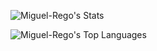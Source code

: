 ![Miguel-Rego's Stats](https://github-readme-stats.vercel.app/api?username=Miguel-Rego&theme=vue-dark&show_icons=true&hide_border=true&count_private=true)

![Miguel-Rego's Top Languages](https://github-readme-stats.vercel.app/api/top-langs/?username=Miguel-Rego&theme=vue-dark&show_icons=true&hide_border=true&layout=compact)
